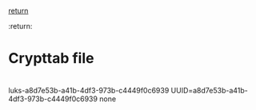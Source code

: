 [return](diskmgmt)

:return:

# Crypttab file
# <target name> <source device> <keyfile> <options>
luks-a8d7e53b-a41b-4df3-973b-c4449f0c6939 UUID=a8d7e53b-a41b-4df3-973b-c4449f0c6939 none

